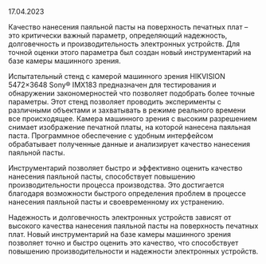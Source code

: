 17.04.2023

Качество нанесения паяльной пасты на поверхность печатных плат – это критически важный параметр, определяющий надежность, долговечность и производительность электронных устройств. Для точной оценки этого параметра был создан новый инструментарий на базе камеры машинного зрения.

Испытательный стенд с камерой машинного зрения HIKVISION 5472×3648 Sony® IMX183 предназначен для тестирования и обнаружении закономерностей что позволяет подобрать более точные параметры. Этот стенд позволяет проводить эксперименты с различными объектами и захватывать в режиме реального времени все происходящее. Камера машинного зрения с высоким разрешением снимает изображение печатной платы, на которой нанесена паяльная паста. Программное обеспечение с удобным интерфейсом обрабатывает полученные данные и анализирует качество нанесения паяльной пасты.

Инструментарий позволяет быстро и эффективно оценить качество нанесения паяльной пасты, способствует повышению производительности процесса производства. Это достигается благодаря возможности быстрого определения проблем в процессе нанесения паяльной пасты и своевременному их устранению.

Надежность и долговечность электронных устройств зависят от высокого качества нанесения паяльной пасты на поверхность печатных плат. Новый инструментарий на базе камеры машинного зрения позволяет точно и быстро оценить это качество, что способствует повышению производительности и надежности электронных устройств.

